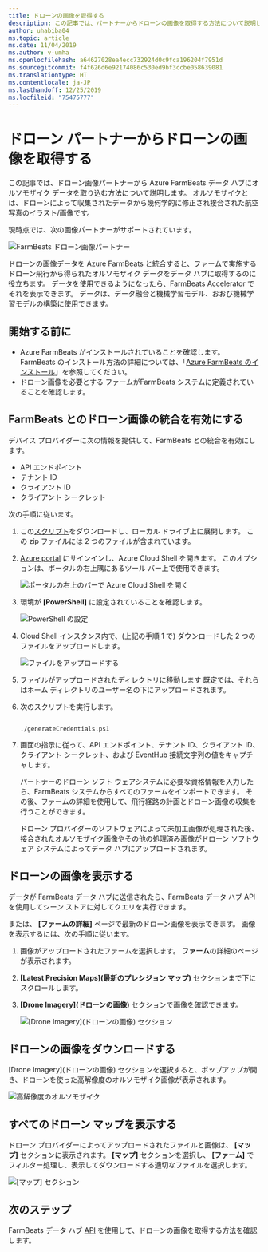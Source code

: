 ```yaml
---
title: ドローンの画像を取得する
description: この記事では、パートナーからドローンの画像を取得する方法について説明します。
author: uhabiba04
ms.topic: article
ms.date: 11/04/2019
ms.author: v-umha
ms.openlocfilehash: a64627028ea4ecc732924d0c9fca196204f7951d
ms.sourcegitcommit: f4f626d6e92174086c530ed9bf3ccbe058639081
ms.translationtype: HT
ms.contentlocale: ja-JP
ms.lasthandoff: 12/25/2019
ms.locfileid: "75475777"
---
```

# <a name="get-drone-imagery-from-drone-partners"></a>ドローン パートナーからドローンの画像を取得する

この記事では、ドローン画像パートナーから Azure FarmBeats データ ハブにオルソモザイク データを取り込む方法について説明します。 オルソモザイクとは、ドローンによって収集されたデータから幾何学的に修正され接合された航空写真のイラスト/画像です。

現時点では、次の画像パートナーがサポートされています。

  ![FarmBeats ドローン画像パートナー](./media/get-drone-imagery-from-drone-partner/drone-partner-1.png)

ドローンの画像データを Azure FarmBeats と統合すると、ファームで実施するドローン飛行から得られたオルソモザイク データをデータ ハブに取得するのに役立ちます。 データを使用できるようになったら、FarmBeats Accelerator でそれを表示できます。 データは、データ融合と機械学習モデル、おおび機械学習モデルの構築に使用できます。

## <a name="before-you-begin"></a>開始する前に

  - Azure FarmBeats がインストールされていることを確認します。 FarmBeats のインストール方法の詳細については、「[Azure FarmBeats のインストール](install-azure-farmbeats.md)」を参照してください。
  - ドローン画像を必要とする ファームがFarmBeats システムに定義されていることを確認します。

## <a name="enable-drone-imagery-integration-with-farmbeats"></a>FarmBeats とのドローン画像の統合を有効にする

デバイス プロバイダーに次の情報を提供して、FarmBeats との統合を有効にします。
 - API エンドポイント
 - テナント ID
 - クライアント ID
 - クライアント シークレット

次の手順に従います。

1. この[スクリプト](https://aka.ms/farmbeatspartnerscript)をダウンロードし、ローカル ドライブ上に展開します。 この zip ファイルには 2 つのファイルが含まれています。
2. [Azure portal](https://portal.azure.com/) にサインインし、Azure Cloud Shell を開きます。 このオプションは、ポータルの右上隅にあるツール バー上で使用できます。

    ![ポータルの右上のバーで Azure Cloud Shell を開く](./media/get-drone-imagery-from-drone-partner/navigation-bar-1.png)

3. 環境が **[PowerShell]** に設定されていることを確認します。

    ![PowerShell の設定](./media/get-drone-imagery-from-drone-partner/power-shell-new-1.png)

4. Cloud Shell インスタンス内で、(上記の手順 1 で) ダウンロードした 2 つのファイルをアップロードします。

    ![ファイルをアップロードする](./media/get-drone-imagery-from-drone-partner/power-shell-two-1.png)

5. ファイルがアップロードされたディレクトリに移動します 既定では、それらはホーム ディレクトリのユーザー名の下にアップロードされます。
6. 次のスクリプトを実行します。

    ```azurepowershell-interactive 

    ./generateCredentials.ps1   

    ```

7. 画面の指示に従って、API エンドポイント、テナント ID、クライアント ID、クライアント シークレット、および EventHub 接続文字列の値をキャプチャします。

    パートナーのドローン ソフト ウェアシステムに必要な資格情報を入力したら、FarmBeats システムからすべてのファームをインポートできます。 その後、ファームの詳細を使用して、飛行経路の計画とドローン画像の収集を行うことができます。

    ドローン プロバイダーのソフトウェアによって未加工画像が処理された後、接合されたオルソモザイク画像やその他の処理済み画像がドローン ソフトウェア システムによってデータ ハブにアップロードされます。

## <a name="view-drone-imagery"></a>ドローンの画像を表示する

データが FarmBeats データ ハブに送信されたら、FarmBeats データ ハブ API を使用してシーン ストアに対してクエリを実行できます。

または、 **[ファームの詳細]** ページで最新のドローン画像を表示できます。 画像を表示するには、次の手順に従います。

1. 画像がアップロードされたファームを選択します。 **ファーム**の詳細のページが表示されます。
2. **[Latest Precision Maps]\(最新のプレシジョン マップ\)** セクションまで下にスクロールします。
3. **[Drone Imagery]\(ドローンの画像\)** セクションで画像を確認できます。

    ![[Drone Imagery]\(ドローンの画像\) セクション](./media/get-drone-imagery-from-drone-partner/drone-imagery-1.png)

## <a name="download-drone-imagery"></a>ドローンの画像をダウンロードする

[Drone Imagery]\(ドローンの画像\) セクションを選択すると、ポップアップが開き、ドローンを使った高解像度のオルソモザイク画像が表示されます。

![高解像度のオルソモザイク](./media/get-drone-imagery-from-drone-partner/download-drone-imagery-1.png)

## <a name="view-all-drone-maps"></a>すべてのドローン マップを表示する

ドローン プロバイダーによってアップロードされたファイルと画像は、 **[マップ]** セクションに表示されます。 **[マップ]** セクションを選択し、 **[ファーム]** でフィルター処理し、表示してダウンロードする適切なファイルを選択します。

  ![[マップ] セクション](./media/get-drone-imagery-from-drone-partner/view-drone-maps-1.png)

## <a name="next-steps"></a>次のステップ

FarmBeats データ ハブ [API](references-for-azure-farmbeats.md#rest-api) を使用して、ドローンの画像を取得する方法を確認します。
